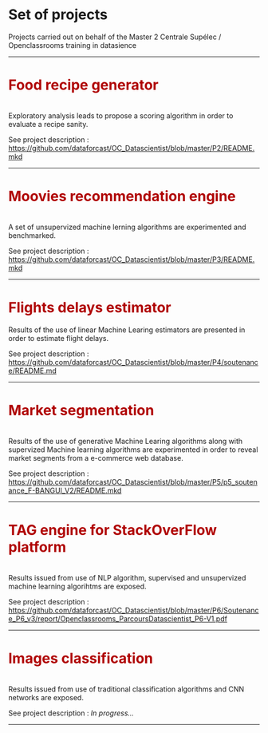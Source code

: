 # Set of projects 
Projects carried out on behalf of the Master 2 Centrale Supélec / Openclassrooms training in datasience
<hr>

## <h1><font color='blus'>Food recipe generator</font></h1>
<br>
Exploratory analysis leads to propose a scoring algorithm in order to evaluate a recipe sanity. 
<br>

See project description : <a href="URL">https://github.com/dataforcast/OC_Datascientist/blob/master/P2/README.mkd</a>
<hr>

## <h1><font color='blus'>Moovies recommendation engine</font></h1>
<br>
A set of unsupervized machine lerning algorithms are experimented and benchmarked.
<br>

See project description : <a href="URL">https://github.com/dataforcast/OC_Datascientist/blob/master/P3/README.mkd</a>
<hr>

## <h1><font color='blus'>Flights delays estimator</font></h1>

Results of the use of linear Machine Learing estimators are presented in order to estimate flight delays.
<br>

See project description :  <a href="URL">https://github.com/dataforcast/OC_Datascientist/blob/master/P4/soutenance/README.md</a>
<hr>

## <h1><font color='blus'>Market segmentation</font></h1>
<br>
Results of the use of generative Machine Learing algorithms along with supervized Machine learning algorithms are experimented in order to reveal market segments from a e-commerce web database.
<br>

See project description : <a href="URL">https://github.com/dataforcast/OC_Datascientist/blob/master/P5/p5_soutenance_F-BANGUI_V2/README.mkd</a>
<hr>

## <h1><font color='blus'>TAG engine for StackOverFlow platform</font></h1>
<br>
Results issued from use of NLP algorithm, supervised and unsupervized machine learning algorihtms are exposed.
<br>

See project description : <a href="URL">https://github.com/dataforcast/OC_Datascientist/blob/master/P6/Soutenance_P6_v3/report/Openclassrooms_ParcoursDatascientist_P6-V1.pdf</a>
<hr>

## <h1><font color='blus'>Images classification</font></h1>
<br>
Results issued from use of traditional classification algorithms and CNN networks are exposed.
<br>

See project description : *In progress...*
<hr>
